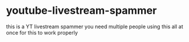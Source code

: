 # youtube-livestream-spammer
this is a YT livestream spammer
you need multiple people using this all at once for this to work properly
